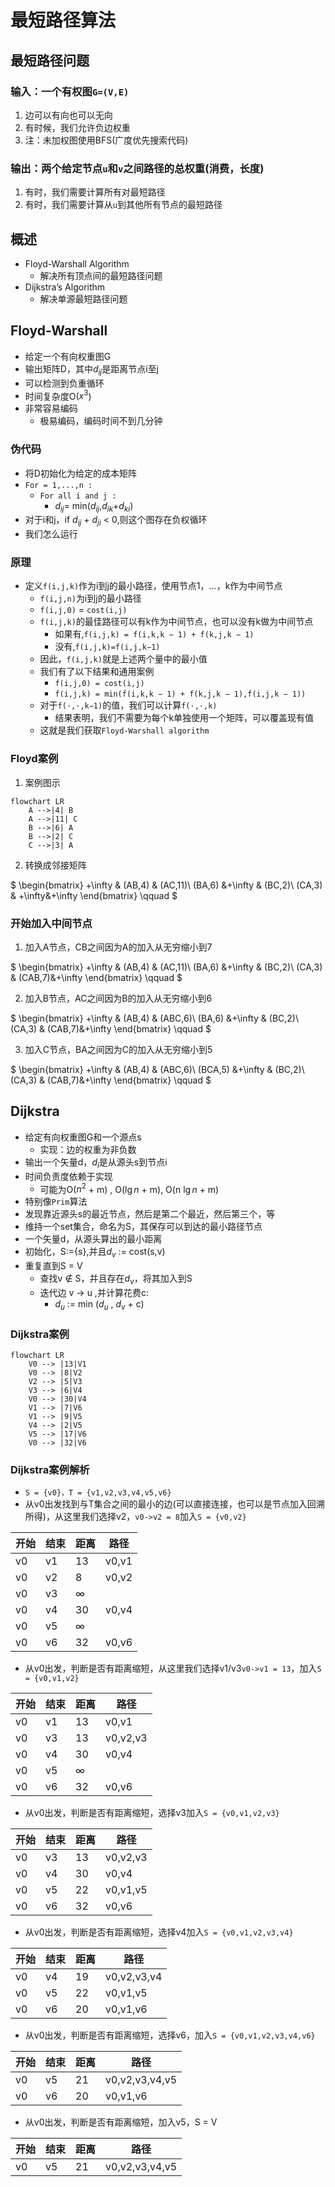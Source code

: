 # 最短路径算法

## 最短路径问题

### 输入：一个有权图`G=(V,E)`

1. 边可以有向也可以无向
2. 有时候，我们允许负边权重
3. 注：未加权图使用BFS(广度优先搜索代码)

### 输出：两个给定节点`u`和`v`之间路径的总权重(消费，长度)

1. 有时，我们需要计算所有对最短路径
2. 有时，我们需要计算从`u`到其他所有节点的最短路径

## 概述

* Floyd-Warshall Algorithm
  * 解决所有顶点间的最短路径问题
* Dijkstra’s Algorithm
  * 解决单源最短路径问题
<!-- * Bellman-Ford Algorithm -->

## Floyd-Warshall

* 给定一个有向权重图G
* 输出矩阵D，其中$d_{ij}$是距离节点i至j
* 可以检测到负重循环
* 时间复杂度O($x^3$)
* 非常容易编码
  * 极易编码，编码时间不到几分钟

### 伪代码

* 将D初始化为给定的成本矩阵
* `For = 1,...,n :`
  * `For all i and j :`
    * $d_{ij}$= min($d_{ij}$,$d_{ik}$+$d_{ki}$)
* 对于i和j，if $d_{ij}$ + $d_{ji}$ < 0,则这个图存在负权循环
* 我们怎么运行

### 原理

* 定义`f(i,j,k)`作为i到j的最小路径，使用节点1，...，k作为中间节点
  * `f(i,j,n)`为i到j的最小路径
  * `f(i,j,0)` = `cost(i,j)`
  * `f(i,j,k)`的最佳路径可以有k作为中间节点，也可以没有k做为中间节点
    * 如果有,`f(i,j,k) = f(i,k,k − 1) + f(k,j,k − 1)`
    * 没有,`f(i,j,k)=f(i,j,k−1)`
  * 因此，`f(i,j,k)`就是上述两个量中的最小值
  * 我们有了以下结果和通用案例
    * `f(i,j,0) = cost(i,j)`
    * `f(i,j,k) = min(f(i,k,k − 1) + f(k,j,k − 1),f(i,j,k − 1))`
  * 对于`f(·,·,k−1)`的值，我们可以计算`f(·,·,k)`
    * 结果表明，我们不需要为每个k单独使用一个矩阵，可以覆盖现有值
  * 这就是我们获取`Floyd-Warshall algorithm`

### Floyd案例

1. 案例图示

```mermaid
flowchart LR
    A -->|4| B
    A -->|11| C
    B -->|6| A
    B -->|2| C
    C -->|3| A
```

2. 转换成邻接矩阵

$
\begin{bmatrix}
    +\infty  & (AB,4) & (AC,11)\\
    (BA,6) &+\infty & (BC,2)\\
    (CA,3) & +\infty&+\infty
\end{bmatrix} \qquad
$

### 开始加入中间节点

1. 加入A节点，CB之间因为A的加入从无穷缩小到7

$
\begin{bmatrix}
    +\infty  & (AB,4) & (AC,11)\\
    (BA,6) &+\infty & (BC,2)\\
    (CA,3) & (CAB,7)&+\infty
\end{bmatrix} \qquad
$

2. 加入B节点，AC之间因为B的加入从无穷缩小到6

$
\begin{bmatrix}
    +\infty  & (AB,4) & (ABC,6)\\
    (BA,6) &+\infty & (BC,2)\\
    (CA,3) & (CAB,7)&+\infty
\end{bmatrix} \qquad
$

3. 加入C节点，BA之间因为C的加入从无穷缩小到5

$
\begin{bmatrix}
    +\infty  & (AB,4) & (ABC,6)\\
    (BCA,5) &+\infty & (BC,2)\\
    (CA,3) & (CAB,7)&+\infty
\end{bmatrix} \qquad
$

## Dijkstra

* 给定有向权重图G和一个源点s
  * 实现：边的权重为非负数
* 输出一个矢量d，$d_i$是从源头s到节点i
* 时间负责度依赖于实现
  * 可能为O($n^2$ + m) , O($\lg n$ + m), O(n $\lg n$ + m)
* 特别像`Prim`算法
* 发现靠近源头s的最近节点，然后是第二个最近，然后第三个，等
* 维持一个set集合，命名为S，其保存可以到达的最小路径节点
* 一个矢量d，从源头算出的最小距离
* 初始化，S:={s},并且$d_v$ := cost(s,v)
* 重复直到S = V
  * 查找v $\notin$ S，并且存在$d_v$，将其加入到S
  * 迭代边 v -> u ,并计算花费c:
    * $d_u$ := min ($d_u$ , $d_v$ + c)

<!-- ## Bellman-Ford Algorithm -->
### Dijkstra案例

```mermaid
flowchart LR
    V0 --> |13|V1
    V0 --> |8|V2
    V2 --> |5|V3
    V3 --> |6|V4
    V0 --> |30|V4
    V1 --> |7|V6
    V1 --> |9|V5
    V4 --> |2|V5
    V5 --> |17|V6
    V0 --> |32|V6
```

### Dijkstra案例解析

* `S = {v0}，T = {v1,v2,v3,v4,v5,v6}`
* 从v0出发找到与T集合之间的最小的边(可以直接连接，也可以是节点加入回溯所得)，从这里我们选择v2，`v0->v2 = 8`加入`S = {v0,v2}`

| 开始 | 结束 | 距离 | 路径  |
| ---- | ---- | ---- | ----- |
| v0   | v1   | 13   | v0,v1 |
| v0   | v2   | 8    | v0,v2 |
| v0   | v3   | ∞    |       |
| v0   | v4   | 30   | v0,v4 |
| v0   | v5   | ∞    |       |
| v0   | v6   | 32   | v0,v6 |

* 从v0出发，判断是否有距离缩短，从这里我们选择v1/v3`v0->v1 = 13`，加入`S = {v0,v1,v2}`

| 开始 | 结束 | 距离 | 路径     |
| ---- | ---- | ---- | -------- |
| v0   | v1   | 13   | v0,v1    |
| v0   | v3   | 13   | v0,v2,v3 |
| v0   | v4   | 30   | v0,v4    |
| v0   | v5   | ∞    |          |
| v0   | v6   | 32   | v0,v6    |

* 从v0出发，判断是否有距离缩短，选择v3加入`S = {v0,v1,v2,v3}`

| 开始 | 结束 | 距离 | 路径     |
| ---- | ---- | ---- | -------- |
| v0   | v3   | 13   | v0,v2,v3 |
| v0   | v4   | 30   | v0,v4    |
| v0   | v5   | 22   | v0,v1,v5 |
| v0   | v6   | 32   | v0,v6    |

* 从v0出发，判断是否有距离缩短，选择v4加入`S = {v0,v1,v2,v3,v4}`

| 开始 | 结束 | 距离 | 路径        |
| ---- | ---- | ---- | ----------- |
| v0   | v4   | 19   | v0,v2,v3,v4 |
| v0   | v5   | 22   | v0,v1,v5    |
| v0   | v6   | 20   | v0,v1,v6    |

* 从v0出发，判断是否有距离缩短，选择v6，加入`S = {v0,v1,v2,v3,v4,v6}`

| 开始 | 结束 | 距离 | 路径           |
| ---- | ---- | ---- | -------------- |
| v0   | v5   | 21   | v0,v2,v3,v4,v5 |
| v0   | v6   | 20   | v0,v1,v6       |

* 从v0出发，判断是否有距离缩短，加入v5，S = V

| 开始 | 结束 | 距离 | 路径           |
| ---- | ---- | ---- | -------------- |
| v0   | v5   | 21   | v0,v2,v3,v4,v5 |
